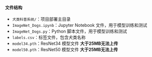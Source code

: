 #### 文件结构
- `犬类科普系统/`：项目部署主目录
- `ImageNet_Dogs.ipynb`：Jupyter Notebook 文件，用于模型训练和测试
- `ImageNet_Dogs.py`：Python 脚本文件，用于模型训练和测试
- `labels.csv`：标签文件，包含犬类名称
- `model34.pth`：ResNet34 模型文件  **大于25MB无法上传**
- `model50.pth`：ResNet50 模型文件  **大于25MB无法上传**
